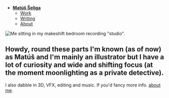 - [**Matúš Šeliga**](./index.md) <!-- Use `index.md` as well. `./` is a shortcut back to your home page `index.md` -->
    - [Work](work.md)
    - [Writing](writing.md)
    - [About](about.md)

![Me sitting in my makeshift bedroom recording "studio".](img/re.jpg)

## Howdy, round these parts I'm known (as of now) as Matúš and I'm mainly an illustrator but I have a lot of curiosity and wide and shifting focus (at the moment moonlighting as a private detective).

I also dabble in 3D, VFX, editing and music. If you'd fancy more info. [about me](about.md).
